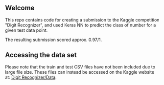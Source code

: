 ## Welcome

This repo contains code for creating a submission to the Kaggle competition "Digit Recognizer", and used Keras NN to predict the class of number for a given test data point.

The resulting submission scored approx. 0.97/1.

## Accessing the data set

Please note that the train and test CSV files have not been included due to large file size. These files can instead be accessed on the Kaggle website at: [Digit Recognizer/Data](https://www.kaggle.com/competitions/digit-recognizer/data).
